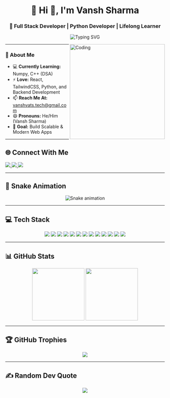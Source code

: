 <!-- HEADER -->
<h1 align="center">💫 Hi 👋, I'm Vansh Sharma</h1>
<h3 align="center">🚀 Full Stack Developer | Python Developer | Lifelong Learner</h3>

<!-- Typing SVG -->
<p align="center">
  <img src="https://readme-typing-svg.herokuapp.com?size=24&color=0EA5A4&center=true&vCenter=true&width=500&lines=Hello!+Welcome+to+my+GitHub!;I+love+coding+in+JavaScript;React+is+my+favorite!;Learning+Java+and+C%2B%2B+too" alt="Typing SVG">
</p>

<!-- CODING GIF -->
  <!-- CODING GIF -->
<picture>
  <source media="(max-width: 600px)" srcset="https://www.simontechway.com/wp-content/uploads/2020/04/dev-gif.gif" width="180">
  <img align="right" alt="Coding" width="300" src="https://www.simontechway.com/wp-content/uploads/2020/04/dev-gif.gif">
</picture>


---

### 🌟 About Me  
- 💻 **Currently Learning:** Numpy, C++ (DSA)  
- ⚡ **Love:** React, TailwindCSS, Python, and Backend Development  
- 📫 **Reach Me At:** [vanshvats.tech@gmail.com](mailto:vanshvats.tech@gmail.com)  
- 😄 **Pronouns:** He/Him (Vansh Sharma)  
- 🎯 **Goal:** Build Scalable & Modern Web Apps  

---

## 🌐 Connect With Me  
<p align="left">
  <a href="https://instagram.com/vanshsharma.dev">
    <img src="https://img.shields.io/badge/Instagram-%23E4405F.svg?style=for-the-badge&logo=Instagram&logoColor=white" />
  </a>
  <a href="https://linkedin.com/in/vansh-sharma-855aa0293">
    <img src="https://img.shields.io/badge/LinkedIn-%230077B5.svg?style=for-the-badge&logo=linkedin&logoColor=white" />
  </a>
  <a href="mailto:vanshvats.tech@gmail.com">
    <img src="https://img.shields.io/badge/Email-D14836?style=for-the-badge&logo=gmail&logoColor=white" />
  </a>
</p>

---

## 🐍 Snake Animation  
<div align="center">
  <img src="https://profile-readme-generator.com/assets/snake.svg" alt="Snake animation" />
</div>

---
  
## 💻 Tech Stack
<p align="center">
  <img src="https://img.shields.io/badge/javascript-%23323330.svg?style=for-the-badge&logo=javascript&logoColor=%23F7DF1E" />
  <img src="https://img.shields.io/badge/html5-%23E34F26.svg?style=for-the-badge&logo=html5&logoColor=white" />
  <img src="https://img.shields.io/badge/css3-%231572B6.svg?style=for-the-badge&logo=css3&logoColor=white" />
  <img src="https://img.shields.io/badge/c++-%2300599C.svg?style=for-the-badge&logo=c%2B%2B&logoColor=white" />
  <img src="https://img.shields.io/badge/python-3670A0?style=for-the-badge&logo=python&logoColor=ffdd54" />
  <img src="https://img.shields.io/badge/react-%2320232a.svg?style=for-the-badge&logo=react&logoColor=%2361DAFB" />
  <img src="https://img.shields.io/badge/tailwindcss-%2338B2AC.svg?style=for-the-badge&logo=tailwind-css&logoColor=white" />
  <img src="https://img.shields.io/badge/node.js-6DA55F?style=for-the-badge&logo=node.js&logoColor=white" />
  <img src="https://img.shields.io/badge/express.js-%23404d59.svg?style=for-the-badge&logo=express&logoColor=%2361DAFB" />
  <img src="https://img.shields.io/badge/MongoDB-%234ea94b.svg?style=for-the-badge&logo=mongodb&logoColor=white" />
  <img src="https://img.shields.io/badge/django-%23092E20.svg?style=for-the-badge&logo=django&logoColor=white" />
  <img src="https://img.shields.io/badge/React_Router-CA4245?style=for-the-badge&logo=react-router&logoColor=white" />
  <img src="https://img.shields.io/badge/React%20Hook%20Form-%23EC5990.svg?style=for-the-badge&logo=reacthookform&logoColor=white" />
</p>

---

## 📊 GitHub Stats  
<p align="center">
  <img src="https://github-readme-stats.vercel.app/api?username=vanshsharma-tech&theme=dark&hide_border=false&include_all_commits=true&count_private=false" height="165">
  <img src="https://nirzak-streak-stats.vercel.app/?user=vanshsharma-tech&theme=dark&hide_border=false" height="165">
</p>

---

## 🏆 GitHub Trophies  
<p align="center">
  <img src="https://github-profile-trophy.vercel.app/?username=vanshsharma-tech&theme=radical&no-frame=false&no-bg=true&margin-w=4">
</p>

---

## ✍️ Random Dev Quote  
<p align="center">
  <img src="https://quotes-github-readme.vercel.app/api?type=horizontal&theme=radical">
</p>


